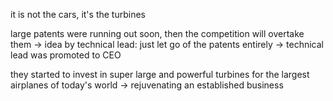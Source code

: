 
it is not the cars, it's the turbines

large patents were running out soon, then the competition will overtake them
-> idea by technical lead: just let go of the patents entirely
-> technical lead was promoted to CEO

they started to invest in super large and powerful turbines for the largest airplanes of today's world -> rejuvenating an established business 




